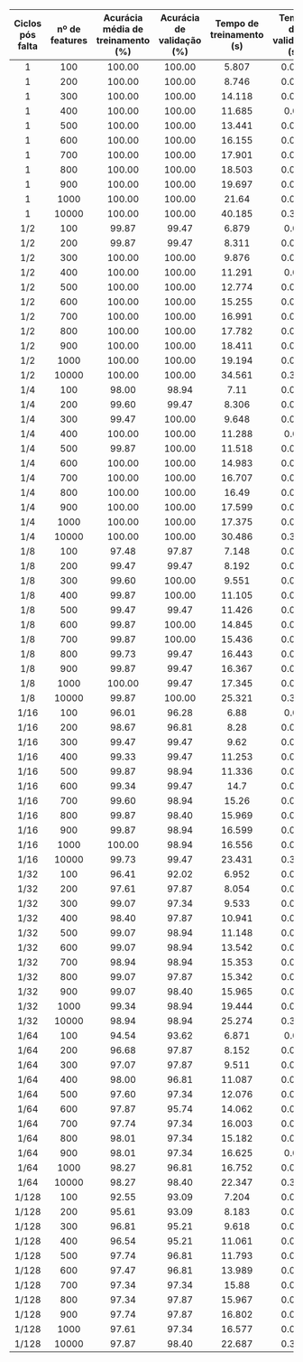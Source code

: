 |Ciclos pós falta| nº de features | Acurácia média de treinamento (%) | Acurácia de validação (%) | Tempo de treinamento (s) | Tempo de validação (s) |
|:---:|:---:|:---:|:---:|:---:|:---:|
|1|100|100.00|100.00|5.807|0.008|
|1|200|100.00|100.00|8.746|0.028|
|1|300|100.00|100.00|14.118|0.022|
|1|400|100.00|100.00|11.685|0.02|
|1|500|100.00|100.00|13.441|0.025|
|1|600|100.00|100.00|16.155|0.049|
|1|700|100.00|100.00|17.901|0.064|
|1|800|100.00|100.00|18.503|0.042|
|1|900|100.00|100.00|19.697|0.069|
|1|1000|100.00|100.00|21.64|0.059|
|1|10000|100.00|100.00|40.185|0.363|
|1/2|100|99.87|99.47|6.879|0.01|
|1/2|200|99.87|99.47|8.311|0.014|
|1/2|300|100.00|100.00|9.876|0.017|
|1/2|400|100.00|100.00|11.291|0.02|
|1/2|500|100.00|100.00|12.774|0.025|
|1/2|600|100.00|100.00|15.255|0.033|
|1/2|700|100.00|100.00|16.991|0.038|
|1/2|800|100.00|100.00|17.782|0.052|
|1/2|900|100.00|100.00|18.411|0.053|
|1/2|1000|100.00|100.00|19.194|0.081|
|1/2|10000|100.00|100.00|34.561|0.361|
|1/4|100|98.00|98.94|7.11|0.008|
|1/4|200|99.60|99.47|8.306|0.013|
|1/4|300|99.47|100.00|9.648|0.017|
|1/4|400|100.00|100.00|11.288|0.02|
|1/4|500|99.87|100.00|11.518|0.023|
|1/4|600|100.00|100.00|14.983|0.032|
|1/4|700|100.00|100.00|16.707|0.039|
|1/4|800|100.00|100.00|16.49|0.044|
|1/4|900|100.00|100.00|17.599|0.048|
|1/4|1000|100.00|100.00|17.375|0.047|
|1/4|10000|100.00|100.00|30.486|0.362|
|1/8|100|97.48|97.87|7.148|0.009|
|1/8|200|99.47|99.47|8.192|0.013|
|1/8|300|99.60|100.00|9.551|0.018|
|1/8|400|99.87|100.00|11.105|0.021|
|1/8|500|99.47|99.47|11.426|0.024|
|1/8|600|99.87|100.00|14.845|0.047|
|1/8|700|99.87|100.00|15.436|0.037|
|1/8|800|99.73|99.47|16.443|0.041|
|1/8|900|99.87|99.47|16.367|0.044|
|1/8|1000|100.00|99.47|17.345|0.045|
|1/8|10000|99.87|100.00|25.321|0.376|
|1/16|100|96.01|96.28|6.88|0.01|
|1/16|200|98.67|96.81|8.28|0.013|
|1/16|300|99.47|99.47|9.62|0.016|
|1/16|400|99.33|99.47|11.253|0.019|
|1/16|500|99.87|98.94|11.336|0.023|
|1/16|600|99.34|99.47|14.7|0.032|
|1/16|700|99.60|98.94|15.26|0.037|
|1/16|800|99.87|98.40|15.969|0.042|
|1/16|900|99.87|98.94|16.599|0.044|
|1/16|1000|100.00|98.94|16.556|0.075|
|1/16|10000|99.73|99.47|23.431|0.353|
|1/32|100|96.41|92.02|6.952|0.019|
|1/32|200|97.61|97.87|8.054|0.014|
|1/32|300|99.07|97.34|9.533|0.016|
|1/32|400|98.40|97.87|10.941|0.019|
|1/32|500|99.07|98.94|11.148|0.023|
|1/32|600|99.07|98.94|13.542|0.033|
|1/32|700|98.94|98.94|15.353|0.049|
|1/32|800|99.07|97.87|15.342|0.041|
|1/32|900|99.07|98.40|15.965|0.041|
|1/32|1000|99.34|98.94|19.444|0.093|
|1/32|10000|98.94|98.94|25.274|0.347|
|1/64|100|94.54|93.62|6.871|0.01|
|1/64|200|96.68|97.87|8.152|0.024|
|1/64|300|97.07|97.87|9.511|0.036|
|1/64|400|98.00|96.81|11.087|0.029|
|1/64|500|97.60|97.34|12.076|0.032|
|1/64|600|97.87|95.74|14.062|0.033|
|1/64|700|97.74|97.34|16.003|0.037|
|1/64|800|98.01|97.34|15.182|0.053|
|1/64|900|98.01|97.34|16.625|0.05|
|1/64|1000|98.27|96.81|16.752|0.086|
|1/64|10000|98.27|98.40|22.347|0.359|
|1/128|100|92.55|93.09|7.204|0.014|
|1/128|200|95.61|93.09|8.183|0.086|
|1/128|300|96.81|95.21|9.618|0.017|
|1/128|400|96.54|95.21|11.061|0.023|
|1/128|500|97.74|96.81|11.793|0.031|
|1/128|600|97.47|96.81|13.989|0.048|
|1/128|700|97.34|97.34|15.88|0.047|
|1/128|800|97.34|97.87|15.967|0.052|
|1/128|900|97.74|97.87|16.802|0.053|
|1/128|1000|97.61|97.34|16.577|0.058|
|1/128|10000|97.87|98.40|22.687|0.361|